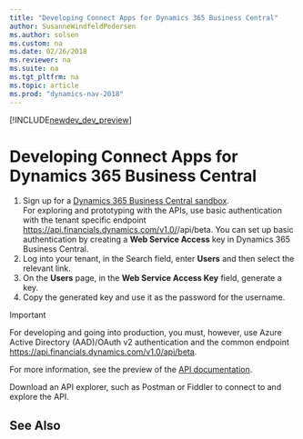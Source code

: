 ```yaml
---
title: "Developing Connect Apps for Dynamics 365 Business Central"
author: SusanneWindfeldPedersen
ms.author: solsen
ms.custom: na
ms.date: 02/26/2018
ms.reviewer: na
ms.suite: na
ms.tgt_pltfrm: na
ms.topic: article
ms.prod: "dynamics-nav-2018"
---
```


[!INCLUDE[newdev_dev_preview](includes/newdev_dev_preview.md)]

# Developing Connect Apps for Dynamics 365 Business Central

1. Sign up for a [Dynamics 365 Business Central sandbox]().  
For exploring and prototyping with the APIs, use basic authentication with the tenant specific endpoint https://api.financials.dynamics.com/v1.0/<tenant user domain url>/api/beta. You can set up basic authentication by creating a **Web Service Access** key in Dynamics 365 Business Central. 
2. Log into your tenant, in the Search field, enter **Users** and then select the relevant link.
3. On the **Users** page, in the **Web Service Access Key** field, generate a key.  
4. Copy the generated key and use it as the password for the username. <!-- (add link from getting started with APIs)  -->

> [!IMPORTANT]  
> For developing and going into production, you must, however, use Azure Active Directory (AAD)/OAuth v2 authentication and the common endpoint https://api.financials.dynamics.com/v1.0/api/beta. 
 
For more information, see the preview of the [API documentation](../fin-graph/resources/dynamics_overview.md).

Download an API explorer, such as Postman or Fiddler to connect to and explore the API.

## See Also
